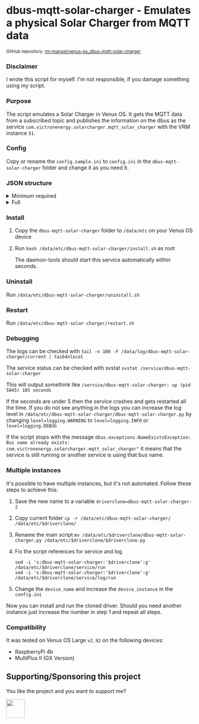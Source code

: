 # dbus-mqtt-solar-charger - Emulates a physical Solar Charger from MQTT data

<small>GitHub repository: [mr-manuel/venus-os_dbus-mqtt-solar-charger](https://github.com/mr-manuel/venus-os_dbus-mqtt-solar-charger)</small>

### Disclaimer

I wrote this script for myself. I'm not responsible, if you damage something using my script.


### Purpose

The script emulates a Solar Charger in Venus OS. It gets the MQTT data from a subscribed topic and publishes the information on the dbus as the service `com.victronenergy.solarcharger.mqtt_solar_charger` with the VRM instance `51`.


### Config

Copy or rename the `config.sample.ini` to `config.ini` in the `dbus-mqtt-solar-charger` folder and change it as you need it.


### JSON structure

<details><summary>Minimum required</summary>

Single MTTP tracker
```json
{
    "Pv": {
        "V": 60.0
    },
    "Yield": {
        "Power": 120.0
    },
    "Dc": {
        "0": {
            "Current": 10.0,
            "Voltage": 12.0
        }
    }
}
```

OR

Multiple MPPT tracker (min 2, max 4)
```json
{
  "Pv": {
    "0": {
      "V": 60.0,
      "P": 10.0
    },
    "1": {
      "V": 60.0,
      "P": 20.0
    },
    "2": {
      "V": 60.0,
      "P": 30.0
    },
    "3": {
      "V": 60.0,
      "P": 40.0
    }
  },
  "Dc": {
    "0": {
      "Voltage": 12.0,
      "Current": 8.33
    }
  }
}
```
</details>

<details><summary>Full</summary>

See [dbus](https://github.com/victronenergy/venus/wiki/dbus#solar-chargers) documentation for value description.

```json
{
    "NrOfTrackers": 4,                <!-- calculated if not set
    "Pv": {
        "0": {
        "V": 60.0,
        "P": 10.0
        },
        "1": {
        "V": 60.0,
        "P": 20.0
        },
        "2": {
        "V": 60.0,
        "P": 30.0
        },
        "3": {
        "V": 60.0,
        "P": 40.0
        }
    },
    "Yield": {
        "Power": 180,                 <!-- calculated in multiple MTTP tracker mode, if not set
        "User": 30,
        "System": 30
    },
    "Dc": {
        "0": {
            "Current": 15,
            "Voltage": 12
        }
    },
    "Link": {
        "NetworkMode": "0x1",
        "BatteryCurrent": 0.0,
        "ChargeCurrent": 0.0,
        "ChargeVoltage": 0.0,
        "NetworkStatus": "0x04",
        "TemperatureSense": 20.0,
        "TemperatureSenseActive": 0,
        "VoltageSense": 80.0,
        "VoltageSenseActive": 0,
    },
    "Settings": {
        "BmsPresent": 0,
        "ChargeCurrentLimit": 120.0
    },
    "Load": {
        "State": 0,
        "I": 0.0
    },
    "ErrorCode": 0,
    "State": 3,
    "Mode": 4,
    "MppOperationMode": 2,
    "DeviceOffReason": "",
    "Relay": {
        "0": {
            "State": 0
        }
    },
    "History": {
        "Daily": {
            "0": {
                "Yield": 11,
                "Consumption": 22,
                "MaxPower": 33,
                "MaxPvVoltage": 44,
                "MinBatteryVoltage": 55,
                "MaxBatteryVoltage": 66,
                "MaxBatteryCurrent": 77,
                "TimeInBulk": 3600,
                "TimeInAbsorption": 1800,
                "TimeInFloat": 900,
                "LastError1": 1,
                "LastError2": 2,
                "LastError3": 3,
                "LastError4": 4
            },
            "1": {
                "Yield": 11,
                "Consumption": 22,
                "MaxPower": 33,
                "MaxPvVoltage": 44,
                "MinBatteryVoltage": 55,
                "MaxBatteryVoltage": 66,
                "MaxBatteryCurrent": 77,
                "TimeInBulk": 3600,
                "TimeInAbsorption": 1800,
                "TimeInFloat": 900,
                "LastError1": 1,
                "LastError2": 2,
                "LastError3": 3,
                "LastError4": 4
            },
            "2": {
                "Yield": 11,
                "Consumption": 22,
                "MaxPower": 33,
                "MaxPvVoltage": 44,
                "MinBatteryVoltage": 55,
                "MaxBatteryVoltage": 66,
                "MaxBatteryCurrent": 77,
                "TimeInBulk": 3600,
                "TimeInAbsorption": 1800,
                "TimeInFloat": 900,
                "LastError1": 1,
                "LastError2": 2,
                "LastError3": 3,
                "LastError4": 4
            }
        },
        "Overall": {
            "DaysAvailable": 3,
            "MaxPvVoltage": 44,
            "MaxBatteryVoltage": 14,
            "MinBatteryVoltage": 11,
            "LastError1": 1,
            "LastError2": 2,
            "LastError3": 3,
            "LastError4": 4
        }
    }
}
```
</details>


### Install

1. Copy the `dbus-mqtt-solar-charger` folder to `/data/etc` on your Venus OS device

2. Run `bash /data/etc/dbus-mqtt-solar-charger/install.sh` as root

   The daemon-tools should start this service automatically within seconds.

### Uninstall

Run `/data/etc/dbus-mqtt-solar-charger/uninstall.sh`

### Restart

Run `/data/etc/dbus-mqtt-solar-charger/restart.sh`

### Debugging

The logs can be checked with `tail -n 100 -F /data/log/dbus-mqtt-solar-charger/current | tai64nlocal`

The service status can be checked with svstat `svstat /service/dbus-mqtt-solar-charger`

This will output somethink like `/service/dbus-mqtt-solar-charger: up (pid 5845) 185 seconds`

If the seconds are under 5 then the service crashes and gets restarted all the time. If you do not see anything in the logs you can increase the log level in `/data/etc/dbus-mqtt-solar-charger/dbus-mqtt-solar-charger.py` by changing `level=logging.WARNING` to `level=logging.INFO` or `level=logging.DEBUG`

If the script stops with the message `dbus.exceptions.NameExistsException: Bus name already exists: com.victronenergy.solarcharger.mqtt_solar_charger"` it means that the service is still running or another service is using that bus name.

### Multiple instances

It's possible to have multiple instances, but it's not automated. Follow these steps to achieve this:

1. Save the new name to a variable `driverclone=dbus-mqtt-solar-charger-2`

2. Copy current folder `cp -r /data/etc/dbus-mqtt-solar-charger/ /data/etc/$driverclone/`

3. Rename the main script `mv /data/etc/$driverclone/dbus-mqtt-solar-charger.py /data/etc/$driverclone/$driverclone.py`

4. Fix the script references for service and log
    ```
    sed -i 's:dbus-mqtt-solar-charger:'$driverclone':g' /data/etc/$driverclone/service/run
    sed -i 's:dbus-mqtt-solar-charger:'$driverclone':g' /data/etc/$driverclone/service/log/run
    ```

5. Change the `device_name` and increase the `device_instance` in the `config.ini`

Now you can install and run the cloned driver. Should you need another instance just increase the number in step 1 and repeat all steps.

### Compatibility

It was tested on Venus OS Large `v2.92` on the following devices:

* RaspberryPi 4b
* MultiPlus II (GX Version)


## Supporting/Sponsoring this project

You like the project and you want to support me?

[<img src="https://github.md0.eu/uploads/donate-button.svg" height="50">](https://www.paypal.com/donate/?hosted_button_id=3NEVZBDM5KABW)
